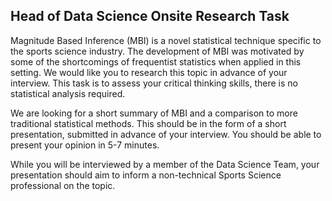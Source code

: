 ## Head of Data Science Onsite Research Task
Magnitude Based Inference (MBI) is a novel statistical technique specific to the sports science industry. The development of MBI was motivated by some of the shortcomings of frequentist statistics when applied in this setting. We would like you to research this topic in advance of your interview. This task is to assess your critical thinking skills, there is no statistical analysis required.

We are looking for a short summary of MBI and a comparison to more traditional statistical methods. This should be in the form of a short presentation, submitted in advance of your interview. You should be able to present your opinion in 5-7 minutes. 

While you will be interviewed by a member of the Data Science Team, your presentation should aim to inform a non-technical Sports Science professional on the topic. 
